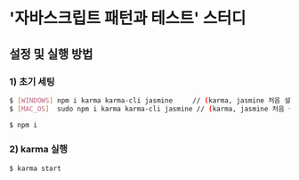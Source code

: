 # '자바스크립트 패턴과 테스트' 스터디

## 설정 및 실행 방법

### 1) 초기 세팅

```bash
$ [WINDOWS] npm i karma karma-cli jasmine     // (karma, jasmine 처음 설치시)
$ [MAC_OS]  sudo npm i karma karma-cli jasmine // (karma, jasmine 처음 설치시)

$ npm i
```

### 2) karma 실행

```base
$ karma start
```
